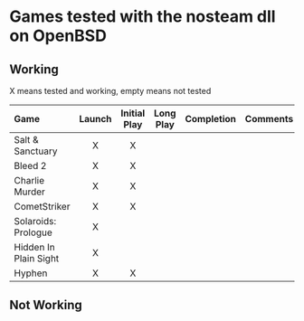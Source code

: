 # Games tested with the nosteam dll on OpenBSD

## Working

X means tested and working, empty means not tested

|Game|Launch|Initial Play|Long Play|Completion|Comments|
|:---|:----:|:----------:|:-------:|:--------:|:------:|
|Salt & Sanctuary	|X|X||||
|Bleed 2		|X|X||||
|Charlie Murder		|X|X||||
|CometStriker		|X|X||||
|Solaroids: Prologue	|X|||||
|Hidden In Plain Sight	|X|||||
|Hyphen			|X|X||||

## Not Working
